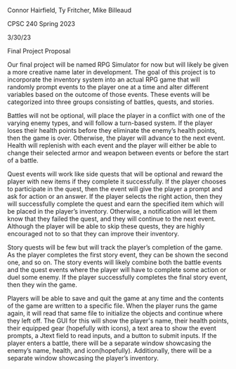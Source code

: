 Connor Hairfield, Ty Fritcher, Mike Billeaud

CPSC 240 Spring 2023

3/30/23

Final Project Proposal


Our final project will be named RPG Simulator for now but will likely be given a more creative name later in 
development. The goal of this project is to incorporate the inventory system into an actual RPG game that will 
randomly prompt events to the player one at a time and alter different variables based on the outcome of those 
events. These events will be categorized into three groups consisting of battles, quests, and stories.

Battles will not be optional, will place the player in a conflict with one of the varying enemy types, and will 
follow a turn-based system. If the player loses their health points before they eliminate the enemy’s health points, 
then the game is over. Otherwise, the player will advance to the next event. Health will replenish with each event 
and the player will either be able to change their selected armor and weapon between events or before the start of a 
battle.

Quest events will work like side quests that will be optional and reward the player with new items if they complete 
it successfully. If the player chooses to participate in the quest, then the event will give the player a prompt and 
ask for action or an answer. If the player selects the right action, then they will successfully complete the quest 
and earn the specified item which will be placed in the player’s inventory. Otherwise, a notification will let them 
know that they failed the quest, and they will continue to the next event. Although the player will be able to skip 
these quests, they are highly encouraged not to so that they can improve their inventory.

Story quests will be few but will track the player’s completion of the game. As the player completes the first story 
event, they can be shown the second one, and so on. The story events will likely combine both the battle events and 
the quest events where the player will have to complete some action or duel some enemy. If the player successfully 
completes the final story event, then they win the game.

Players will be able to save and quit the game at any time and the contents of the game are written to a specific 
file. When the player runs the game again, it will read that same file to initialize the objects and continue where 
they left off. The GUI for this will show the player's name, their health points, their equipped gear (hopefully 
with icons), a text area to show the event prompts, a Jtext field to read inputs, and a button to submit inputs. If 
the player enters a battle, there will be a separate window showcasing the enemy’s name, health, and icon(hopefully).
Additionally, there will be a separate window showcasing the player’s inventory.

